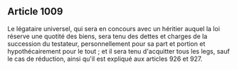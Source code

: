 Article 1009
----
Le légataire universel, qui sera en concours avec un héritier auquel la loi
réserve une quotité des biens, sera tenu des dettes et charges de la succession
du testateur, personnellement pour sa part et portion et hypothécairement pour
le tout ; et il sera tenu d'acquitter tous les legs, sauf le cas de réduction,
ainsi qu'il est expliqué aux articles 926 et 927.
